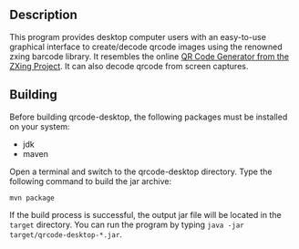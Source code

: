 ## Description

This program provides desktop computer users with an easy-to-use graphical
interface to create/decode qrcode images using the renowned zxing barcode
library. It resembles the online
[QR Code Generator from the ZXing Project](http://zxing.appspot.com/generator/).
It can also decode qrcode from screen captures.

## Building

Before building qrcode-desktop, the following packages must be installed on
your system:

- jdk
- maven

Open a terminal and switch to the qrcode-desktop directory. Type the following
command to build the jar archive:

```
mvn package
```

If the build process is successful, the output jar file will be located in the
`target` directory. You can run the program by typing
`java -jar target/qrcode-desktop-*.jar`.
